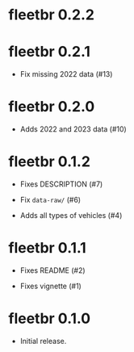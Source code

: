 # fleetbr 0.2.2

# fleetbr 0.2.1

* Fix missing 2022 data (#13)

# fleetbr 0.2.0

* Adds 2022 and 2023 data (#10)

# fleetbr 0.1.2

* Fixes DESCRIPTION (#7)

* Fix `data-raw/` (#6)

* Adds all types of vehicles (#4)

# fleetbr 0.1.1

* Fixes README (#2)

* Fixes vignette (#1)

# fleetbr 0.1.0

* Initial release.
